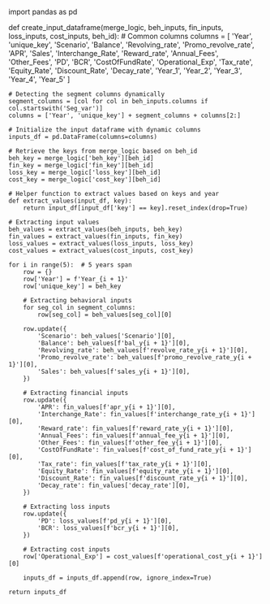 import pandas as pd

def create_input_dataframe(merge_logic, beh_inputs, fin_inputs, loss_inputs, cost_inputs, beh_id):
    # Common columns
    columns = [
        'Year', 'unique_key', 'Scenario', 'Balance', 'Revolving_rate',
        'Promo_revolve_rate', 'APR', 'Sales', 'Interchange_Rate', 'Reward_rate',
        'Annual_Fees', 'Other_Fees', 'PD', 'BCR', 'CostOfFundRate',
        'Operational_Exp', 'Tax_rate', 'Equity_Rate', 'Discount_Rate', 'Decay_rate',
        'Year_1', 'Year_2', 'Year_3', 'Year_4', 'Year_5'
    ]
    
    # Detecting the segment columns dynamically
    segment_columns = [col for col in beh_inputs.columns if col.startswith('Seg_var')]
    columns = ['Year', 'unique_key'] + segment_columns + columns[2:]
    
    # Initialize the input dataframe with dynamic columns
    inputs_df = pd.DataFrame(columns=columns)
    
    # Retrieve the keys from merge_logic based on beh_id
    beh_key = merge_logic['beh_key'][beh_id]
    fin_key = merge_logic['fin_key'][beh_id]
    loss_key = merge_logic['loss_key'][beh_id]
    cost_key = merge_logic['cost_key'][beh_id]
    
    # Helper function to extract values based on keys and year
    def extract_values(input_df, key):
        return input_df[input_df['key'] == key].reset_index(drop=True)
    
    # Extracting input values
    beh_values = extract_values(beh_inputs, beh_key)
    fin_values = extract_values(fin_inputs, fin_key)
    loss_values = extract_values(loss_inputs, loss_key)
    cost_values = extract_values(cost_inputs, cost_key)
    
    for i in range(5):  # 5 years span
        row = {}
        row['Year'] = f'Year_{i + 1}'
        row['unique_key'] = beh_key
        
        # Extracting behavioral inputs
        for seg_col in segment_columns:
            row[seg_col] = beh_values[seg_col][0]
        
        row.update({
            'Scenario': beh_values['Scenario'][0],
            'Balance': beh_values[f'bal_y{i + 1}'][0],
            'Revolving_rate': beh_values[f'revolve_rate_y{i + 1}'][0],
            'Promo_revolve_rate': beh_values[f'promo_revolve_rate_y{i + 1}'][0],
            'Sales': beh_values[f'sales_y{i + 1}'][0],
        })
        
        # Extracting financial inputs
        row.update({
            'APR': fin_values[f'apr_y{i + 1}'][0],
            'Interchange_Rate': fin_values[f'interchange_rate_y{i + 1}'][0],
            'Reward_rate': fin_values[f'reward_rate_y{i + 1}'][0],
            'Annual_Fees': fin_values[f'annual_fee_y{i + 1}'][0],
            'Other_Fees': fin_values[f'other_fee_y{i + 1}'][0],
            'CostOfFundRate': fin_values[f'cost_of_fund_rate_y{i + 1}'][0],
            'Tax_rate': fin_values[f'tax_rate_y{i + 1}'][0],
            'Equity_Rate': fin_values[f'equity_rate_y{i + 1}'][0],
            'Discount_Rate': fin_values[f'discount_rate_y{i + 1}'][0],
            'Decay_rate': fin_values['decay_rate'][0],
        })
        
        # Extracting loss inputs
        row.update({
            'PD': loss_values[f'pd_y{i + 1}'][0],
            'BCR': loss_values[f'bcr_y{i + 1}'][0],
        })
        
        # Extracting cost inputs
        row['Operational_Exp'] = cost_values[f'operational_cost_y{i + 1}'][0]
        
        inputs_df = inputs_df.append(row, ignore_index=True)
    
    return inputs_df
